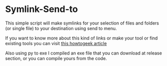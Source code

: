 # Symlink-Send-to
This simple script will make symlinks for your selection of files and folders (or single file) to your destination using send to menu.

If you want to know more about this kind of links or make your tool or find existing tools you can visit [this howtogeek article](https://www.howtogeek.com/16226/complete-guide-to-symbolic-links-symlinks-on-windows-or-linux/)

Also using py to exe I compiled an exe file that you can download at release section, or you can compile yours from the code.
